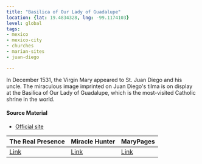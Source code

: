 ```yaml
---
title: "Basilica of Our Lady of Guadalupe"
location: {lat: 19.4834328, lng: -99.1174103}
level: global
tags:
- mexico
- mexico-city
- churches
- marian-sites
- juan-diego

---
```



In December 1531, the Virgin Mary appeared to St. Juan Diego and his uncle.  The miraculous image imprinted on Juan Diego's tilma is on display at the Basilica of Our Lady of Guadalupe, which is the most-visited Catholic shrine in the world.

#### Source Material

* [Official site](https://virgendeguadalupe.org.mx/)


| The Real Presence | Miracle Hunter | MaryPages |
| --- | --- | --- |
| [Link](http://www.therealpresence.org/eucharst/misc/BVM/70_GUADALUPE_96x96.pdf) | [Link](https://www.miraclehunter.com/marian_apparitions/approved_apparitions/guadalupe/index.html) | [Link](https://www.marypages.com/guadalupe-(mexico).html) |





